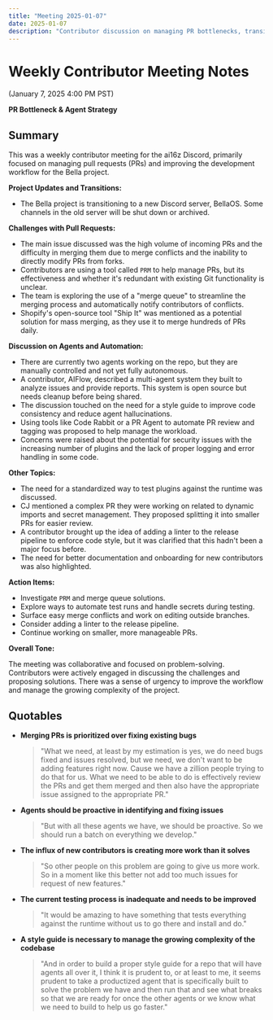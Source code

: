 ```yaml
---
title: "Meeting 2025-01-07"
date: 2025-01-07
description: "Contributor discussion on managing PR bottlenecks, transitioning to BellaOS Discord, and implementing agent automation strategies for improved workflow efficiency."
---
```


# Weekly Contributor Meeting Notes

(January 7, 2025 4:00 PM PST)

**PR Bottleneck & Agent Strategy**


## Summary

This was a weekly contributor meeting for the ai16z Discord, primarily focused on managing pull requests (PRs) and improving the development workflow for the Bella project.

**Project Updates and Transitions:**

*   The Bella project is transitioning to a new Discord server, BellaOS. Some channels in the old server will be shut down or archived.

**Challenges with Pull Requests:**

*   The main issue discussed was the high volume of incoming PRs and the difficulty in merging them due to merge conflicts and the inability to directly modify PRs from forks.
*   Contributors are using a tool called `PRM` to help manage PRs, but its effectiveness and whether it's redundant with existing Git functionality is unclear.
*   The team is exploring the use of a "merge queue" to streamline the merging process and automatically notify contributors of conflicts.
*   Shopify's open-source tool "Ship It" was mentioned as a potential solution for mass merging, as they use it to merge hundreds of PRs daily.

**Discussion on Agents and Automation:**

*   There are currently two agents working on the repo, but they are manually controlled and not yet fully autonomous.
*   A contributor, AIFlow, described a multi-agent system they built to analyze issues and provide reports. This system is open source but needs cleanup before being shared.
*   The discussion touched on the need for a style guide to improve code consistency and reduce agent hallucinations.
*   Using tools like Code Rabbit or a PR Agent to automate PR review and tagging was proposed to help manage the workload.
*   Concerns were raised about the potential for security issues with the increasing number of plugins and the lack of proper logging and error handling in some code.

**Other Topics:**

*   The need for a standardized way to test plugins against the runtime was discussed.
*   CJ mentioned a complex PR they were working on related to dynamic imports and secret management. They proposed splitting it into smaller PRs for easier review.
*   A contributor brought up the idea of adding a linter to the release pipeline to enforce code style, but it was clarified that this hadn't been a major focus before.
*   The need for better documentation and onboarding for new contributors was also highlighted.

**Action Items:**

*   Investigate `PRM` and merge queue solutions.
*   Explore ways to automate test runs and handle secrets during testing.
*   Surface easy merge conflicts and work on editing outside branches.
*   Consider adding a linter to the release pipeline.
*   Continue working on smaller, more manageable PRs.

**Overall Tone:**

The meeting was collaborative and focused on problem-solving. Contributors were actively engaged in discussing the challenges and proposing solutions. There was a sense of urgency to improve the workflow and manage the growing complexity of the project.


## Quotables

-   **Merging PRs is prioritized over fixing existing bugs**
    > "What we need, at least by my estimation is yes, we do need bugs fixed and issues resolved, but we need, we don't want to be adding features right now. Cause we have a zillion people trying to do that for us. What we need to be able to do is effectively review the PRs and get them merged and then also have the appropriate issue assigned to the appropriate PR."

-   **Agents should be proactive in identifying and fixing issues**
    > "But with all these agents we have, we should be proactive. So we should run a batch on everything we develop."

-   **The influx of new contributors is creating more work than it solves**
    > "So other people on this problem are going to give us more work. So in a moment like this better not add too much issues for request of new features."

-   **The current testing process is inadequate and needs to be improved**
    > "It would be amazing to have something that tests everything against the runtime without us to go there and install and do."

-   **A style guide is necessary to manage the growing complexity of the codebase**
    > "And in order to build a proper style guide for a repo that will have agents all over it, I think it is prudent to, or at least to me, it seems prudent to take a productized agent that is specifically built to solve the problem we have and then run that and see what breaks so that we are ready for once the other agents or we know what we need to build to help us go faster."
